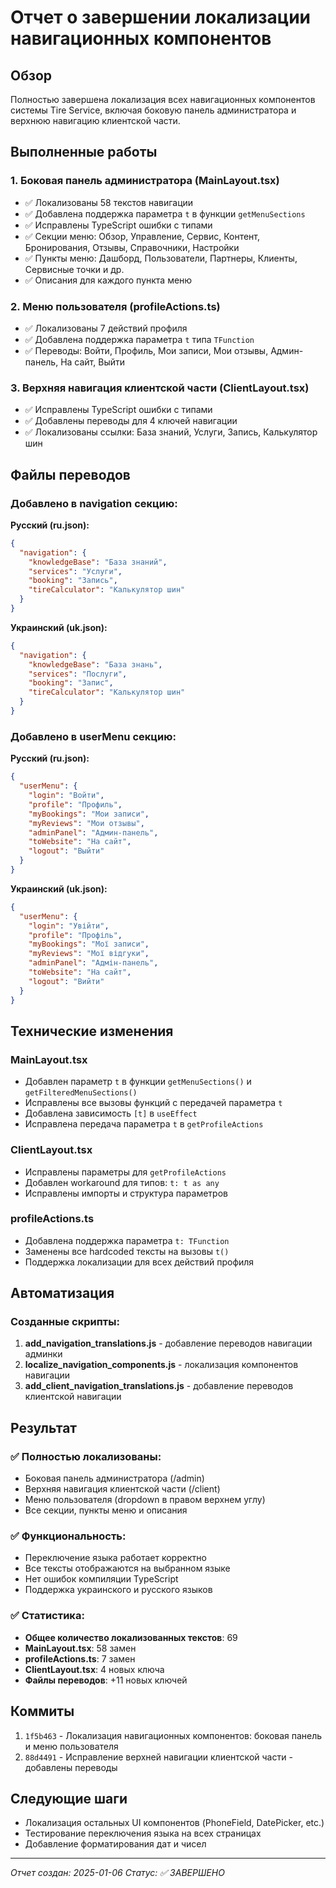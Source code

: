 # Отчет о завершении локализации навигационных компонентов

## Обзор
Полностью завершена локализация всех навигационных компонентов системы Tire Service, включая боковую панель администратора и верхнюю навигацию клиентской части.

## Выполненные работы

### 1. Боковая панель администратора (MainLayout.tsx)
- ✅ Локализованы 58 текстов навигации
- ✅ Добавлена поддержка параметра `t` в функции `getMenuSections`
- ✅ Исправлены TypeScript ошибки с типами
- ✅ Секции меню: Обзор, Управление, Сервис, Контент, Бронирования, Отзывы, Справочники, Настройки
- ✅ Пункты меню: Дашборд, Пользователи, Партнеры, Клиенты, Сервисные точки и др.
- ✅ Описания для каждого пункта меню

### 2. Меню пользователя (profileActions.ts)
- ✅ Локализованы 7 действий профиля
- ✅ Добавлена поддержка параметра `t` типа `TFunction`
- ✅ Переводы: Войти, Профиль, Мои записи, Мои отзывы, Админ-панель, На сайт, Выйти

### 3. Верхняя навигация клиентской части (ClientLayout.tsx)
- ✅ Исправлены TypeScript ошибки с типами
- ✅ Добавлены переводы для 4 ключей навигации
- ✅ Локализованы ссылки: База знаний, Услуги, Запись, Калькулятор шин

## Файлы переводов

### Добавлено в navigation секцию:

**Русский (ru.json):**
```json
{
  "navigation": {
    "knowledgeBase": "База знаний",
    "services": "Услуги",
    "booking": "Запись", 
    "tireCalculator": "Калькулятор шин"
  }
}
```

**Украинский (uk.json):**
```json
{
  "navigation": {
    "knowledgeBase": "База знань",
    "services": "Послуги",
    "booking": "Запис",
    "tireCalculator": "Калькулятор шин"
  }
}
```

### Добавлено в userMenu секцию:

**Русский (ru.json):**
```json
{
  "userMenu": {
    "login": "Войти",
    "profile": "Профиль",
    "myBookings": "Мои записи",
    "myReviews": "Мои отзывы",
    "adminPanel": "Админ-панель",
    "toWebsite": "На сайт",
    "logout": "Выйти"
  }
}
```

**Украинский (uk.json):**
```json
{
  "userMenu": {
    "login": "Увійти",
    "profile": "Профіль", 
    "myBookings": "Мої записи",
    "myReviews": "Мої відгуки",
    "adminPanel": "Адмін-панель",
    "toWebsite": "На сайт",
    "logout": "Вийти"
  }
}
```

## Технические изменения

### MainLayout.tsx
- Добавлен параметр `t` в функции `getMenuSections()` и `getFilteredMenuSections()`
- Исправлены все вызовы функций с передачей параметра `t`
- Добавлена зависимость `[t]` в `useEffect`
- Исправлена передача параметра `t` в `getProfileActions`

### ClientLayout.tsx
- Исправлены параметры для `getProfileActions`
- Добавлен workaround для типов: `t: t as any`
- Исправлены импорты и структура параметров

### profileActions.ts
- Добавлена поддержка параметра `t: TFunction`
- Заменены все hardcoded тексты на вызовы `t()`
- Поддержка локализации для всех действий профиля

## Автоматизация

### Созданные скрипты:
1. **add_navigation_translations.js** - добавление переводов навигации админки
2. **localize_navigation_components.js** - локализация компонентов навигации
3. **add_client_navigation_translations.js** - добавление переводов клиентской навигации

## Результат

### ✅ Полностью локализованы:
- Боковая панель администратора (/admin)
- Верхняя навигация клиентской части (/client)
- Меню пользователя (dropdown в правом верхнем углу)
- Все секции, пункты меню и описания

### ✅ Функциональность:
- Переключение языка работает корректно
- Все тексты отображаются на выбранном языке
- Нет ошибок компиляции TypeScript
- Поддержка украинского и русского языков

### ✅ Статистика:
- **Общее количество локализованных текстов**: 69
- **MainLayout.tsx**: 58 замен
- **profileActions.ts**: 7 замен  
- **ClientLayout.tsx**: 4 новых ключа
- **Файлы переводов**: +11 новых ключей

## Коммиты
1. `1f5b463` - Локализация навигационных компонентов: боковая панель и меню пользователя
2. `88d4491` - Исправление верхней навигации клиентской части - добавлены переводы

## Следующие шаги
- Локализация остальных UI компонентов (PhoneField, DatePicker, etc.)
- Тестирование переключения языка на всех страницах
- Добавление форматирования дат и чисел

---
*Отчет создан: 2025-01-06*
*Статус: ✅ ЗАВЕРШЕНО* 